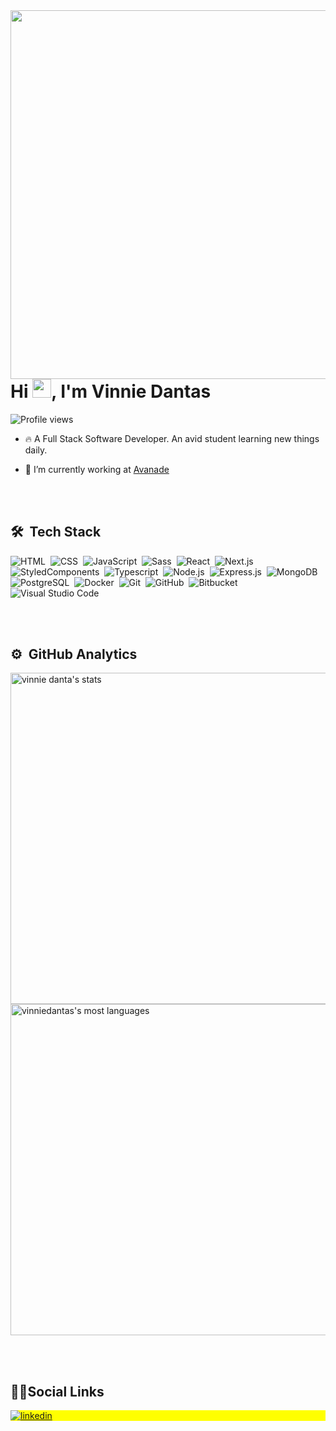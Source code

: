 <img align="right" height="590em" src="https://raw.githubusercontent.com/gist/vinniedantas/ad3722739242cf74dd2b26b12028cbcb/raw/8d45f5e541cde9614de4b92278c4da89adc2217a/githubcard.svg"/>
<h1 align="left">Hi <img src="https://raw.githubusercontent.com/kaueMarques/kaueMarques/master/hi.gif" width="30px">, I'm Vinnie Dantas</h1>
<p align="left"> <img src="https://komarev.com/ghpvc/?username=vinniedantas&color=yellow" alt="Profile views" /> </p>

- 🔥 A Full Stack Software Developer. An avid student learning new things daily.

- 🔭 I’m currently working at [Avanade](https://github.com/Avanade)


<br><br>

## 🛠 &nbsp;Tech Stack

![HTML](https://img.shields.io/badge/-HTML-05122A?style=flat&logo=HTML5)&nbsp;
![CSS](https://img.shields.io/badge/-CSS-05122A?style=flat&logo=CSS3&logoColor=1572B6)&nbsp;
![JavaScript](https://img.shields.io/badge/-JavaScript-05122A?style=flat&logo=javascript)&nbsp;
![Sass](https://img.shields.io/badge/-SASS-05122A?style=flat&logo=SASS&logoColor=1572B6)&nbsp;
![React](https://img.shields.io/badge/-React-05122A?style=flat&logo=react)&nbsp;
![Next.js](https://img.shields.io/badge/-Next.js-05122A?style=flat&logo=next.js)&nbsp;
![StyledComponents](https://img.shields.io/badge/-StyledComponents-05122A?style=flat&logo=styledcomponents&logoColor=1572B6)&nbsp;
![Typescript](https://img.shields.io/badge/-Typescript-05122A?style=flat&logo=typescript)&nbsp;
![Node.js](https://img.shields.io/badge/-Node.js-05122A?style=flat&logo=node.js)&nbsp;
![Express.js](https://img.shields.io/badge/-Express.js-05122A?style=flat&logo=express.js)&nbsp;
![MongoDB](https://img.shields.io/badge/-MongoDB-05122A?style=flat&logo=mongodb)&nbsp;
![PostgreSQL](https://img.shields.io/badge/-PostgreSQL-05122A?style=flat&logo=postgresql)&nbsp;
![Docker](https://img.shields.io/badge/-Docker-05122A?style=flat&logo=docker)&nbsp;
![Git](https://img.shields.io/badge/-Git-05122A?style=flat&logo=git)&nbsp;
![GitHub](https://img.shields.io/badge/-GitHub-05122A?style=flat&logo=github)&nbsp;
![Bitbucket](https://img.shields.io/badge/-Bitbucket-05122A?style=flat&logo=bitbucket)&nbsp;
![Visual Studio Code](https://img.shields.io/badge/-Visual%20Studio%20Code-05122A?style=flat&logo=visual-studio-code&logoColor=007ACC)&nbsp;



<br><br>

## ⚙️ &nbsp;GitHub Analytics

<p align="left">
<img width="530em" src="https://github-readme-stats.vercel.app/api?username=vinniedantas&show_icons=true&theme=vision-friendly-dark" alt="vinnie danta's stats"/>
<img width="530em" src="https://github-readme-stats.vercel.app/api/top-langs/?username=vinniedantas&layout=compact&theme=vision-friendly-dark" alt="vinniedantas's most languages"/>
</p>

<br><br>

## 👨🏽Social Links

<p align="left" style="background:yellow">

<a href="https://www.linkedin.com/in/vinniedantasdev/" target="_blank">
  <img align="center" src="https://img.shields.io/badge/-vinniedantas-05122A?style=flat&logo=linkedin" alt="linkedin"/>
</a>

</p>
